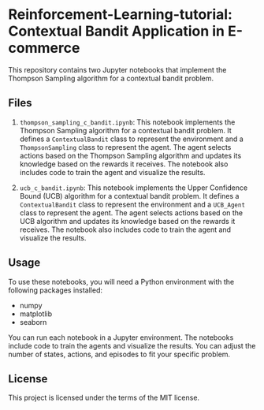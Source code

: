 # Reinforcement-Learning-tutorial: Contextual Bandit Application in E-commerce

This repository contains two Jupyter notebooks that implement the Thompson Sampling algorithm for a contextual bandit problem.

## Files

1. `thompson_sampling_c_bandit.ipynb`: This notebook implements the Thompson Sampling algorithm for a contextual bandit problem. It defines a `ContextualBandit` class to represent the environment and a `ThompsonSampling` class to represent the agent. The agent selects actions based on the Thompson Sampling algorithm and updates its knowledge based on the rewards it receives. The notebook also includes code to train the agent and visualize the results.

2. `ucb_c_bandit.ipynb`: This notebook implements the Upper Confidence Bound (UCB) algorithm for a contextual bandit problem. It defines a `ContextualBandit` class to represent the environment and a `UCB_Agent` class to represent the agent. The agent selects actions based on the UCB algorithm and updates its knowledge based on the rewards it receives. The notebook also includes code to train the agent and visualize the results.

## Usage

To use these notebooks, you will need a Python environment with the following packages installed:

- numpy
- matplotlib
- seaborn

You can run each notebook in a Jupyter environment. The notebooks include code to train the agents and visualize the results. You can adjust the number of states, actions, and episodes to fit your specific problem.

## License

This project is licensed under the terms of the MIT license.
